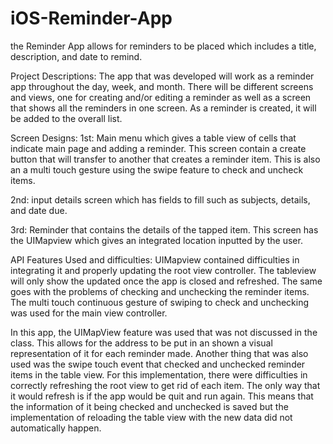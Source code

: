 # iOS-Reminder-App
the Reminder App allows for reminders to be placed which includes a title, description, and date to remind.

Project Descriptions: The app that was developed will work as a reminder app throughout the day, week, and month. There will be different screens and views, one for creating and/or editing a reminder as well as a screen that shows all the reminders in one screen. As a reminder is created, it will be added to the overall list. 

Screen Designs:
1st: Main menu which gives a table view of cells that indicate main page and adding a reminder. This screen contain a create button that will transfer to another that creates a reminder item. This is also an a multi touch gesture using the swipe feature to check and uncheck items.

 
2nd: input details screen which has fields to fill such as subjects, details, and date due.
 
3rd: Reminder that contains the details of the tapped item.  This screen has the UIMapview which gives an integrated location inputted by the user.
 



API Features Used and difficulties: UIMapview contained difficulties in integrating it and properly updating the root view controller. The tableview will only show the updated once the app is closed and refreshed. The same goes with the problems of checking and unchecking the reminder items. The multi touch continuous gesture of swiping to check and unchecking was used for the main view controller.

In this app, the UIMapView feature was used that was not discussed in the class. This allows for the address to be put in an shown a visual representation of it for each reminder made. Another thing that was also used was the swipe touch event that checked and unchecked reminder items in the table view. For this implementation, there were difficulties in correctly refreshing the root view to get rid of each item. The only way that it would refresh is if the app would be quit and run again. This means that the information of it being checked and unchecked is saved but the implementation of reloading the table view with the new data did not automatically happen.
